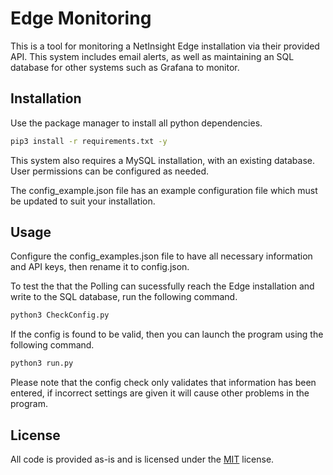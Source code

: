# Edge Monitoring

This is a tool for monitoring a NetInsight Edge installation via their provided API. This system includes email alerts,
as well as maintaining an SQL database for other systems such as Grafana to monitor. 

## Installation

Use the package manager to install all python dependencies.

```bash
pip3 install -r requirements.txt -y
```

This system also requires a MySQL installation, with an existing database. User permissions can be configured as needed.

The config_example.json file has an example configuration file which must be updated to suit your installation.

## Usage

Configure the config_examples.json file to have all necessary information and API keys, then rename it to config.json.

To test the that the Polling can sucessfully reach the Edge installation and write to the SQL database, run the following command.

```bash
python3 CheckConfig.py
```

If the config is found to be valid, then you can launch the program using the following command.

```bash
python3 run.py
```

Please note that the config check only validates that information has been entered, if incorrect settings are given it will cause other problems in the program.

## License
All code is provided as-is and is licensed under the [MIT](https://choosealicense.com/licenses/mit/) license.
